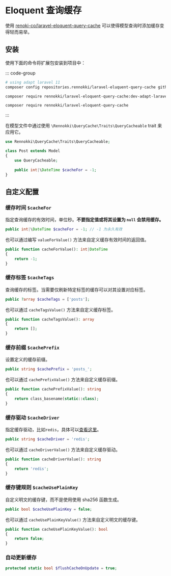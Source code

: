 # Eloquent 查询缓存

使用 [renoki-co/laravel-eloquent-query-cache](https://github.com/renoki-co/laravel-eloquent-query-cache) 可以使得模型查询时添加缓存变得轻而易举。

## 安装

使用下面的命令将扩展包安装到项目中：

::: code-group
```bash [Laravel 11]
# using adapt laravel 11
composer config repositories.rennokki/laravel-eluquent-query-cache github https://github.com/curder/laravel-eloquent-query-cache.git

composer require rennokki/laravel-eloquent-query-cache:dev-adapt-laravel-11
```

```bash [Laravel 9 & 10]
composer require rennokki/laravel-eloquent-query-cache
```
:::

在模型文件中通过使用 `\Rennokki\QueryCache\Traits\QueryCacheable` trait 来应用它。

```php
use Rennokki\QueryCache\Traits\QueryCacheable;

class Post extends Model
{
    use QueryCacheable;
    
    public int|\DateTime $cacheFor = -1;
}
```

## 自定义配置

### 缓存时间 `$cacheFor`

指定查询缓存的有效时间，单位秒。**不要指定值或将其设置为 `null` 会禁用缓存。**

```php
public int|\DateTime $cacheFor = -1; // -1 为永久有效
```

也可以通过编写 `valueForValue()` 方法来自定义缓存有效时间的返回值。

```php
public function cacheForValue(): int|DateTime
{
    return -1;
}
```

### 缓存标签 `$cacheTags`

查询缓存的标签。当需要仅刷新特定标签的缓存可以对其设置对应标签。

```php
public ?array $cacheTags = ['posts'];
```

也可以通过 `cacheTagsValue()` 方法来自定义缓存标签。

```php
public function cacheTagsValue(): array
{
    return [];
}
```

### 缓存前缀 `$cachePrefix`

设置定义的缓存前缀。

```php
public string $cachePrefix = 'posts_';
```

也可以通过 `cachePrefixValue()` 方法来自定义缓存前缀。

```php
public function cachePrefixValue(): string
{
    return class_basename(static::class);
}
```

### 缓存驱动 `$cacheDriver`

指定缓存驱动，比如`redis`，具体可以[查看这里](https://laravel.com/docs/master/cache#driver-prerequisites)。

```php
public string $cacheDriver = 'redis';
```

也可以通过 `cacheDriverValue()` 方法来自定义缓存驱动。

```php
public function cacheDriverValue(): string
{
    return 'redis';
}
```

### 缓存键规则 `$cacheUsePlainKey`

自定义明文的缓存键，而不是使用使用 sha256 函数生成。

```php
public bool $cacheUsePlainKey = false;
```

也可以通过 `cacheUsePlainKeyValue()` 方法来自定义明文的缓存键。

```php
public function cacheUsePlainKeyValue(): bool
{
    return false;
}
```

### 自动更新缓存

```php
protected static bool $flushCacheOnUpdate = true;
```
